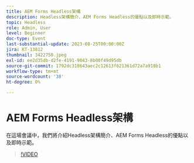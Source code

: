 ```yaml
---
title: AEM Forms Headless架構
description: Headless架構簡介、AEM Forms Headless的優點以及即時示範。
topic: Headless
role: Admin, User
level: Beginner
doc-type: Event
last-substantial-update: 2023-08-25T00:00:00Z
jira: KT-13812
thumbnail: 3422750.jpeg
exl-id: ee2d35db-d2fe-4191-9043-8b00f49d95db
source-git-commit: 1792dc318643aec2c12613f621361d72a7a918b1
workflow-type: tm+mt
source-wordcount: '38'
ht-degree: 0%

---
```


# AEM Forms Headless架構

在這場會議中，我們將介紹Headless架構簡介、AEM Forms Headless的優點以及即時示範。

>[!VIDEO](https://video.tv.adobe.com/v/3422750/?learn=on)
